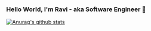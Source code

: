 ### Hello World, I'm Ravi - aka Software Engineer 👋

 
[![Anurag's github stats](https://github-readme-stats.vercel.app/api?username=imravi98)](https://github.com/anuraghazra/github-readme-stats)

